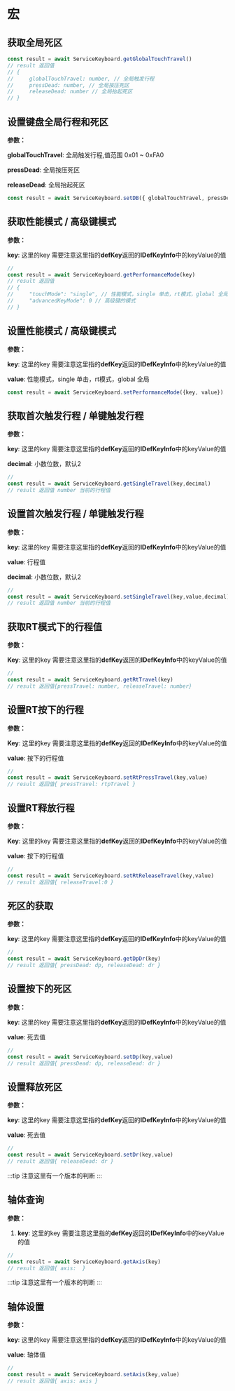 # 宏  

## 获取全局死区

```js
const result = await ServiceKeyboard.getGlobalTouchTravel()
// result 返回值
// {
//     globalTouchTravel: number, // 全局触发行程
//     pressDead: number, // 全局按压死区
//     releaseDead: number // 全局抬起死区
// }
```

## 设置键盘全局行程和死区

**参数：**

**globalTouchTravel**: 全局触发行程,值范围 0x01 ~ 0xFA0

**pressDead**: 全局按压死区

**releaseDead**: 全局抬起死区

```js
const result = await ServiceKeyboard.setDB({ globalTouchTravel, pressDead, releaseDead })
```

## 获取性能模式 / 高级键模式

**参数：**

**key**: 这里的key 需要注意这里指的**defKey**返回的**IDefKeyInfo**中的keyValue的值

```js
// 
const result = await ServiceKeyboard.getPerformanceMode(key)
// result 返回值
// {
//     "touchMode": "single", // 性能模式，single 单击，rt模式，global 全局
//     "advancedKeyMode": 0 // 高级键的模式
// }
```

## 设置性能模式 / 高级键模式

**参数：**

**key**: 这里的key 需要注意这里指的**defKey**返回的**IDefKeyInfo**中的keyValue的值

**value**: 性能模式，single 单击，rt模式，global 全局

```js
const result = await ServiceKeyboard.setPerformanceMode({key, value})
```

## 获取首次触发行程 / 单键触发行程

**参数：**

 **key**: 这里的key 需要注意这里指的**defKey**返回的**IDefKeyInfo**中的keyValue的值

 **decimal**: 小数位数，默认2

```js
// 
const result = await ServiceKeyboard.getSingleTravel(key,decimal)
// result 返回值 number 当前的行程值
```

## 设置首次触发行程 / 单键触发行程

**参数：**

 **key**: 这里的key 需要注意这里指的**defKey**返回的**IDefKeyInfo**中的keyValue的值

 **value**: 行程值

 **decimal**: 小数位数，默认2

```js
// 
const result = await ServiceKeyboard.setSingleTravel(key,value,decimal)
// result 返回值 number 当前的行程值
```

## 获取RT模式下的行程值

**参数：**

 **Key**: 这里的key 需要注意这里指的**defKey**返回的**IDefKeyInfo**中的keyValue的值

```js
// 
const result = await ServiceKeyboard.getRtTravel(key)
// result 返回值{pressTravel: number, releaseTravel: number}
```

## 设置RT按下的行程

**参数：**

**Key**: 这里的key 需要注意这里指的**defKey**返回的**IDefKeyInfo**中的keyValue的值

**value**: 按下的行程值

```js
// 
const result = await ServiceKeyboard.setRtPressTravel(key,value)
// result 返回值{ pressTravel: rtpTravel }
```

## 设置RT释放行程

**参数：**

**Key**: 这里的key 需要注意这里指的**defKey**返回的**IDefKeyInfo**中的keyValue的值

**value**: 按下的行程值

```js
// 
const result = await ServiceKeyboard.setRtReleaseTravel(key,value)
// result 返回值{ releaseTravel:0 }
```

## 死区的获取

**参数：**

**key**: 这里的key 需要注意这里指的**defKey**返回的**IDefKeyInfo**中的keyValue的值

```js
// 
const result = await ServiceKeyboard.getDpDr(key)
// result 返回值{ pressDead: dp, releaseDead: dr }
```

## 设置按下的死区

**参数：**

**key**: 这里的key 需要注意这里指的**defKey**返回的**IDefKeyInfo**中的keyValue的值

**value**: 死去值

```js
// 
const result = await ServiceKeyboard.setDp(key,value)
// result 返回值{ pressDead: dp, releaseDead: dr }
```

## 设置释放死区

**参数：**

**key**: 这里的key 需要注意这里指的**defKey**返回的**IDefKeyInfo**中的keyValue的值

**value**: 死去值

```js
// 
const result = await ServiceKeyboard.setDr(key,value)
// result 返回值{ releaseDead: dr }
```

:::tip
注意这里有一个版本的判断
:::

## 轴体查询

**参数：**

1. **key**: 这里的key 需要注意这里指的**defKey**返回的**IDefKeyInfo**中的keyValue的值

```js
// 
const result = await ServiceKeyboard.getAxis(key)
// result 返回值{ axis:  }
```

:::tip
注意这里有一个版本的判断
:::

## 轴体设置

**参数：**

**key**: 这里的key 需要注意这里指的**defKey**返回的**IDefKeyInfo**中的keyValue的值

**value**: 轴体值

```js
// 
const result = await ServiceKeyboard.setAxis(key,value)
// result 返回值{ axis: axis }
```
